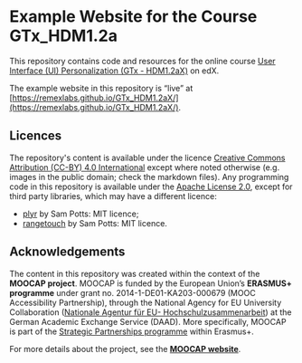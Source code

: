 # Example Website for the Course GTx_HDM1.2a

This repository contains code and resources for the online course [User Interface (UI) Personalization (GTx - HDM1.2aX)](https://www.edx.org/course/user-interface-ui-personalization-mitx-hdm1-2ax) on edX.

The example website in this repository is “live” at 
[https://remexlabs.github.io/GTx_HDM1.2aX/](https://remexlabs.github.io/GTx_HDM1.2aX/).


## Licences

The repository's content is available under the licence [Creative Commons Attribution (CC-BY) 4.0 International](https://creativecommons.org/licenses/by/4.0/)
except where noted otherwise (e.g. images in the public domain; check the markdown files).
Any programming code in this repository is available under the [Apache License 2.0](LICENSE),
except for third party libraries, which may have a different licence:

* [plyr](https://github.com/sampotts/plyr) by Sam Potts: MIT licence;
* [rangetouch](https://github.com/sampotts/rangetouch) by Sam Potts: MIT licence.

## Acknowledgements

The content in this repository was created within the context of the **MOOCAP project**.
MOOCAP is funded by the European Union’s **ERASMUS+ programme** under grant no. 2014-1-DE01-KA203-000679 (MOOC Accessibility Partnership), through the National Agency for EU University Collaboration ([Nationale Agentur für EU- Hochschulzusammenarbeit](https://eu.daad.de/)) at the German Academic Exchange Service (DAAD). More specifically, MOOCAP is part of the [Strategic Partnerships programme](https://ec.europa.eu/programmes/erasmus-plus/opportunities-for-organisations/innovation-good-practices/strategic-partnerships_en) within Erasmus+.

For more details about the project, see the **[MOOCAP website](https://gpii.eu/moocap/)**.

